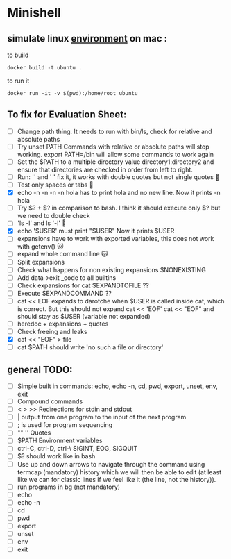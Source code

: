 # Minishell

## simulate linux [environment](https://gist.github.com/CarloCattano/73482a9e846e27165e85dcf32cda91ad) on mac :

to build
```
docker build -t ubuntu .
```

to run it
```
docker run -it -v $(pwd):/home/root ubuntu
```

## To fix for Evaluation Sheet:
- [ ] Change path thing. It needs to run with bin/ls, check for relative and absolute paths
- [ ] Try unset PATH Commands with relative or absolute paths will stop working. export PATH=/bin  will allow some commands to work again
- [ ] Set the $PATH to a multiple directory value directory1:directory2 and ensure that directories are checked in order from left to right.
- [ ] Run: '' and  ' ' fix it, it works with double quotes but not single quotes :face_with_peeking_eye:
- [ ] Test only spaces or tabs :face_with_peeking_eye:
- [x] echo -n -n -n -n hola has to print hola and no new line. Now it prints -n hola
- [ ] Try $? + $? in comparison to bash. I think it should execute only $? but we need to double check
- [ ] 'ls -l'  and ls '-l' :face_with_peeking_eye:
- [x] echo '$USER' must print "$USER"  Now it prints $USER
- [ ] expansions have to work with exported variables, this does not work with getenv() :cat:
- [ ] expand whole command line :cat:
- [ ] Split expansions
- [ ] Check what happens for non existing expansions $NONEXISTING
- [ ] Add data->exit _code to all builtins
- [ ] Check expansions for cat $EXPANDTOFILE ??
- [ ] Execute $EXPANDCOMMAND ??
- [ ] cat << EOF  expands to darotche when $USER is called inside cat, which is correct. But this should not expand  cat << 'EOF'  cat << "EOF"  and should stay as $USER (variable not expanded)
- [ ] heredoc + expansions + quotes
- [ ] Check freeing and leaks
- [x] cat << "EOF" > file 
- [ ] cat $PATH should write 'no such a file or directory'
      
## general TODO:
- [ ] Simple built in commands: echo, echo -n, cd, pwd, export, unset, env, exit
- [ ] Compound commands
- [ ] < > >>  Redirections for stdin and stdout
- [ ] | output from one program to the input of the next program
- [ ] ; is used for program sequencing
- [ ] "" '' Quotes
- [ ] $PATH Environment variables
- [ ] ctrl-C, ctrl-D, ctrl-\  SIGINT, EOG, SIGQUIT
- [ ] $? should work like in bash
- [ ] Use up and down arrows to navigate through the command using termcap (mandatory) history which we will then be able to edit (at least like we can for classic lines if we feel like it (the line, not the history)).
- [ ] run programs in bg (not mandatory)
- [ ] echo
- [ ] echo -n
- [ ] cd
- [ ] pwd
- [ ] export
- [ ] unset
- [ ] env
- [ ] exit

